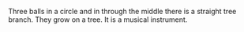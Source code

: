 Three balls in a circle and in through the middle there is a straight tree branch. They grow on a tree. It is a musical instrument. 